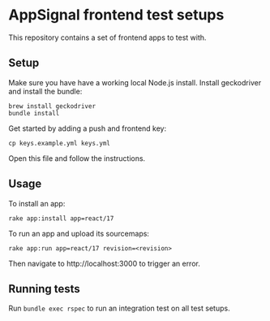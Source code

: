# AppSignal frontend test setups

<!-- Generated from support/templates/README.md.erb -->

This repository contains a set of frontend apps to test with.

## Setup

Make sure you have have a working local Node.js install.
Install geckodriver and install the bundle:

```
brew install geckodriver
bundle install
```

Get started by adding a push and frontend key:

```
cp keys.example.yml keys.yml
```

Open this file and follow the instructions.

## Usage

To install an app:

```
rake app:install app=react/17
```

To run an app and upload its sourcemaps:

```
rake app:run app=react/17 revision=<revision>
```

Then navigate to http://localhost:3000 to trigger an error.

## Running tests

Run `bundle exec rspec` to run an integration test on all test setups.

